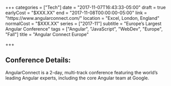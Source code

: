 +++
categories = ["Tech"]
date = "2017-11-07T16:43:33-05:00"
draft = true
earlyCost = "$XXX.XX"
end = "2017-11-08T00:00:00-05:00"
link = "https://www.angularconnect.com/"
location = "Excel, London, England"
normalCost = "$XXX.XX"
series = ["2017-11"]
subtitle = "Europe’s Largest Angular Conference"
tags = ["Angular", "JavaScript", "WebDev", "Europe", "Fall"]
title = "Angular Connect Europe"

+++


## Conference Details:

AngularConnect is a 2-day, multi-track conference featuring the world’s leading Angular experts, including the core Angular team at Google.